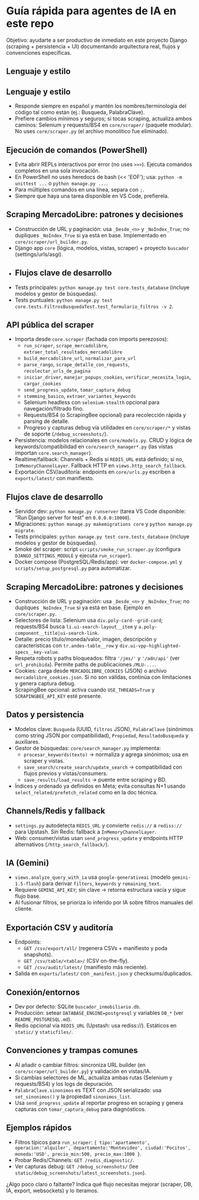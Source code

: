 # Guía rápida para agentes de IA en este repo

Objetivo: ayudarte a ser productivo de inmediato en este proyecto Django (scraping + persistencia + UI) documentando arquitectura real, flujos y convenciones específicas.

## Lenguaje y estilo
## Lenguaje y estilo
- Responde siempre en español y mantén los nombres/terminología del código tal como están (ej.: Busqueda, PalabraClave).
- Prefiere cambios mínimos y seguros; si tocas scraping, actualiza ambos caminos: Selenium y requests/BS4 en `core/scraper/` (paquete modular). No uses `core/scraper.py` (el archivo monolítico fue eliminado).

## Ejecución de comandos (PowerShell)
- Evita abrir REPLs interactivos por error (no uses `>>>`). Ejecuta comandos completos en una sola invocación.
- En PowerShell no uses heredocs de bash (<< 'EOF'); usa: `python -m unittest ...` o `python manage.py ...`.
- Para múltiples comandos en una línea, separa con `;`.
- Siempre que haya una tarea disponible en VS Code, prefierela.

## Scraping MercadoLibre: patrones y decisiones
- Construcción de URL y paginación: usa `_Desde_<n>` y `_NoIndex_True`; no dupliques `_NoIndex_True` si ya está en base. Implementado en `core/scraper/url_builder.py`.
- Django app `core` (lógica, modelos, vistas, scraper) + proyecto `buscador` (settings/urls/asgi).
- ## Flujos clave de desarrollo
- Tests principales: `python manage.py test core.tests_database` (incluye modelos y gestor de búsquedas). 
- Tests puntuales: `python manage.py test core.tests.FiltrosBusquedaTest.test_formulario_filtros -v 2`.

## API pública del scraper
- Importa desde `core.scraper` (fachada con imports perezosos):
  - `run_scraper`, `scrape_mercadolibre`, `extraer_total_resultados_mercadolibre`
  - `build_mercadolibre_url`, `normalizar_para_url`
  - `parse_rango`, `scrape_detalle_con_requests`, `recolectar_urls_de_pagina`
  - `iniciar_driver`, `manejar_popups_cookies`, `verificar_necesita_login`, `cargar_cookies`
  - `send_progress_update`, `tomar_captura_debug`
  - `stemming_basico`, `extraer_variantes_keywords`
  - Selenium headless con `selenium-stealth` opcional para navegación/filtrado fino.
  - Requests/BS4 (o ScrapingBee opcional) para recolección rápida y parsing de detalle.
  - Progreso y capturas debug vía utilidades en `core/scraper/*` y vistas de soporte (`/debug_screenshots/`).
- Persistencia: modelos relacionales en `core/models.py`. CRUD y lógica de keywords/compatibilidad en `core/search_manager*.py` (las vistas importan `core.search_manager`).
- Realtime/fallback: Channels + Redis si `REDIS_URL` está definido; si no, `InMemoryChannelLayer`. Fallback HTTP en `views.http_search_fallback`.
- Exportación CSV/auditoría: endpoints en `core/urls.py` escriben a `exports/latest/` con manifiesto.

## Flujos clave de desarrollo
- Servidor dev: `python manage.py runserver` (tarea VS Code disponible: “Run Django server for test” en `0.0.0.0:10000`).
- Migraciones: `python manage.py makemigrations core` y `python manage.py migrate`.
- Tests principales: `python manage.py test core.tests_database` (incluye modelos y gestor de búsquedas). 
- Smoke del scraper: script `scripts/smoke_run_scraper.py` (configura `DJANGO_SETTINGS_MODULE` y ejecuta `run_scraper`).
- Docker compose (PostgreSQL/Redis/app): ver `docker-compose.yml` y `scripts/setup_postgresql.py` para automatizar.

## Scraping MercadoLibre: patrones y decisiones
- Construcción de URL y paginación: usa `_Desde_<n>` y `_NoIndex_True`; no dupliques `_NoIndex_True` si ya está en base. Ejemplo en `core/scraper.py`.
- Selectores de lista: Selenium usa `div.poly-card--grid-card`; requests/BS4 busca `li.ui-search-layout__item` y `a.poly-component__title|ui-search-link`.
- Detalle: precio título/moneda/valor, imagen, descripción y características con `tr.andes-table__row` y `div.ui-vpp-highlighted-specs__key-value`.
- Respeta robots y paths bloqueados: filtra `'/jms/'` y `'/adn/api'` (ver `url_prohibida`). Permite paths de publicaciones `/MLU-...`.
- Cookies: carga desde `MERCADOLIBRE_COOKIES` (JSON) o archivo `mercadolibre_cookies.json`. Si no son válidas, continúa con limitaciones y genera captura debug.
- ScrapingBee opcional: activa cuando `USE_THREADS=True` y `SCRAPINGBEE_API_KEY` esté presente.

## Datos y persistencia
- Modelos clave: `Busqueda` (UUID, `filtros` JSON), `PalabraClave` (sinónimos como string JSON por compatibilidad), `Propiedad`, `ResultadoBusqueda` y auxiliares.
- Gestor de búsquedas: `core/search_manager.py` implementa:
  - `procesar_keywords(texto)` → normaliza y agrega sinónimos; usa en scraper y vistas.
  - `save_search/create_search/update_search` → compatibilidad con flujos previos y vistas/consumers.
  - `save_results/load_results` → puente entre scraping y BD.
- Índices y ordenado ya definidos en Meta; evita consultas N+1 usando `select_related/prefetch_related` como en la doc técnica.

## Channels/Redis y fallback
- `settings.py` autodetecta `REDIS_URL` y convierte `redis://` a `rediss://` para Upstash. Sin Redis: fallback a `InMemoryChannelLayer`.
- Web: consumer/vistas usan `send_progress_update` y endpoints HTTP alternativos (`/http_search_fallback/`).

## IA (Gemini)
- `views.analyze_query_with_ia` usa `google-generativeai` (modelo `gemini-1.5-flash`) para derivar `filters`, `keywords` y `remaining_text`.
- Requiere `GEMINI_API_KEY`; sin clave → retorna estructura vacía y sigue flujo base.
- Al fusionar filtros, se prioriza lo inferido por IA sobre filtros manuales del cliente.

## Exportación CSV y auditoría
- Endpoints:
  - `GET /csv/export/all/` (regenera CSVs + manifiesto y poda snapshots).
  - `GET /csv/table/<tabla>/` (CSV on-the-fly).
  - `GET /csv/audit/latest/` (manifiesto más reciente).
- Salida en `exports/latest/` con `_manifest.json` y checksums/duplicados.

## Conexión/entornos
- Dev por defecto: SQLite `buscador_inmobiliario.db`.
- Producción: setear `DATABASE_ENGINE=postgresql` y variables `DB_*` (ver `README_POSTGRESQL.md`).
- Redis opcional vía `REDIS_URL` (Upstash: usa rediss://). Estáticos en `static/` y `staticfiles/`.

## Convenciones y trampas comunes
- Al añadir o cambiar filtros: sincroniza URL builder (en `core/scraper/url_builder.py`) y validación en vistas/IA.
- Si cambias selectores de ML, actualiza ambas rutas (Selenium y requests/BS4) y los logs de depuración.
- `PalabraClave.sinonimos` es TEXT con JSON serializado: usa `set_sinonimos()` y la propiedad `sinonimos_list`.
- Usa `send_progress_update` al reportar progreso en scraping y genera capturas con `tomar_captura_debug` para diagnósticos.

## Ejemplos rápidos
- Filtros típicos para `run_scraper`: `{ tipo:'apartamento', operacion:'alquiler', departamento:'Montevideo', ciudad:'Pocitos', moneda:'USD', precio_min:500, precio_max:1000 }`.
- Probar Redis/Channels: `GET /redis_diagnostic/`.
- Ver capturas debug: `GET /debug_screenshots/` (lee `static/debug_screenshots/latest_screenshots.json`).

¿Algo poco claro o faltante? Indica qué flujo necesitas mejorar (scraper, DB, IA, export, websockets) y lo iteramos.
